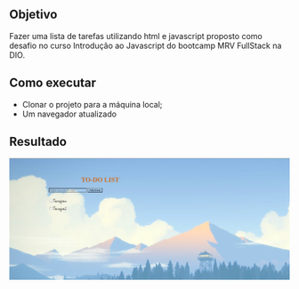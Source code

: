 ## Objetivo
Fazer uma lista de tarefas utilizando html e javascript proposto como desafio no curso Introdução ao Javascript do bootcamp MRV FullStack na DIO.

## Como executar
* Clonar o projeto para a máquina local;
* Um navegador atualizado

## Resultado
<img src="img/Screenshot.png" />